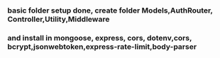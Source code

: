 ### basic folder setup done, create folder Models,AuthRouter, Controller,Utility,Middleware

### and install in mongoose, express, cors, dotenv,cors, bcrypt,jsonwebtoken,express-rate-limit,body-parser